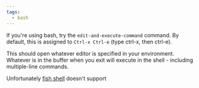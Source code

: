 ```yaml
---
tags:
  - bash
---
```

If you're using bash, try the `edit-and-execute-command` command. By default, this is assigned to `Ctrl-x Ctrl-e` (type ctrl-x, then ctrl-e).

This should open whatever editor is specified in your environment. Whatever is in the buffer when you exit will execute in the shell - including multiple-line commands.

Unfortunately [fish shell](https://fishshell.com/) doesn't support